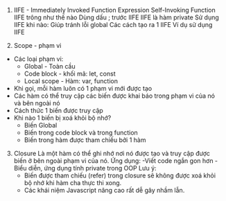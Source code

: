 1. IIFE - Immediately Invoked Function Expression
Self-Invoking Function
  IIFE trông như thế nào
  Dùng dấu ; trước IIFE
  IIFE là hàm private
  Sử dụng IIFE khi nào: Giúp tránh lỗi global
  Các cách tạo ra 1 IIFE
  Ví dụ sử dụng IIFE


2. Scope - phạm vi

- Các loại phạm vi:
    + Global - Toàn cầu
    + Code block - khối mã: let, const
    + Local scope - Hàm: var, function
- Khi gọi, mỗi hàm luôn có 1 phạm vi mới được tạo
- Các hàm có thể truy cập các biến được khai báo trong phạm vi của nó và bên ngoài nó
- Cách thức 1 biến được truy cập
- Khi nào 1 biến bị xoá khỏi bộ nhớ?
  + Biến Global
  + Biến trong code block và trong function
  + Biến trong hàm được tham chiếu bởi 1 hàm

3. Closure
Là một hàm có thể ghi nhớ nơi nó được tạo và truy cập được biến ở bên ngoài phạm vi của nó.
  Ứng dụng:
    -Viết code ngắn gon hơn
    -Biểu diễn, ứng dụng tính private trong OOP
  Lưu ý: 
    - Biến được tham chiếu (refer) trong closure sẽ không được xoá khỏi bộ nhớ khi hàm cha thực thi xong.
    - Các khái niệm Javascript nâng cao rất dễ gây nhầm lẫn.
  
